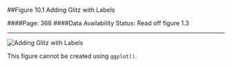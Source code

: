 ##Figure 10.1 Adding Glitz with Labels

####Page: 368
####Data Availability Status: Read off figure 1.3
***
![`Adding Glitz with Labels`](fig10-10_adding-glitz-with-labels.png)

This figure cannot be created using `ggplot()`.

